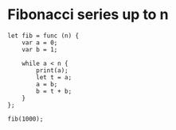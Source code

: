 # Fibonacci series up to n

```
let fib = func (n) {
    var a = 0;
    var b = 1;

    while a < n {
        print(a);
        let t = a;
        a = b;
        b = t + b;
    }
};

fib(1000);
```